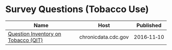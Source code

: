 # Survey Questions (Tobacco Use)

Name | Host | Published
---- | ---- | ---------
[Question Inventory on Tobacco (QIT)](../datasets/vdgb-f9s3.md) | chronicdata.cdc.gov | 2016&#x2011;11&#x2011;10

